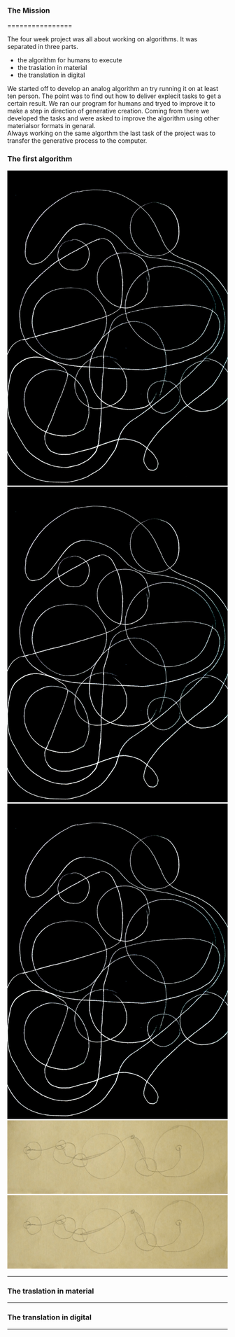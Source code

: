 ### The Mission

================

The four week project was all about working on algorithms. It was separated in three parts.

- the algorithm for humans to execute
- the traslation in material
- the translation in digital

We started off to develop an analog algorithm an try running it on at least ten person. The point was to find out how to deliver explecit tasks  to get a certain result. We ran our program for humans and tryed to improve it to make a step in direction of generative creation.
Coming from there we developed the tasks and were asked to improve the algorithm using other materialsor formats in genaral.  
Always working on the same algorthm the last task of the project was to transfer the generative process to the computer. 

### The first algorithm
![](images/Algo_2.1.JPG)
![](images/Algo_2.1.JPG)
![](images/Algo_2.1.JPG)
![](images/Algo_1.1.JPG)
![](images/Algo_1.1.JPG)


-------------------------------

### The traslation in material


-------------------------------


### The translation in digital

-------------------------------
